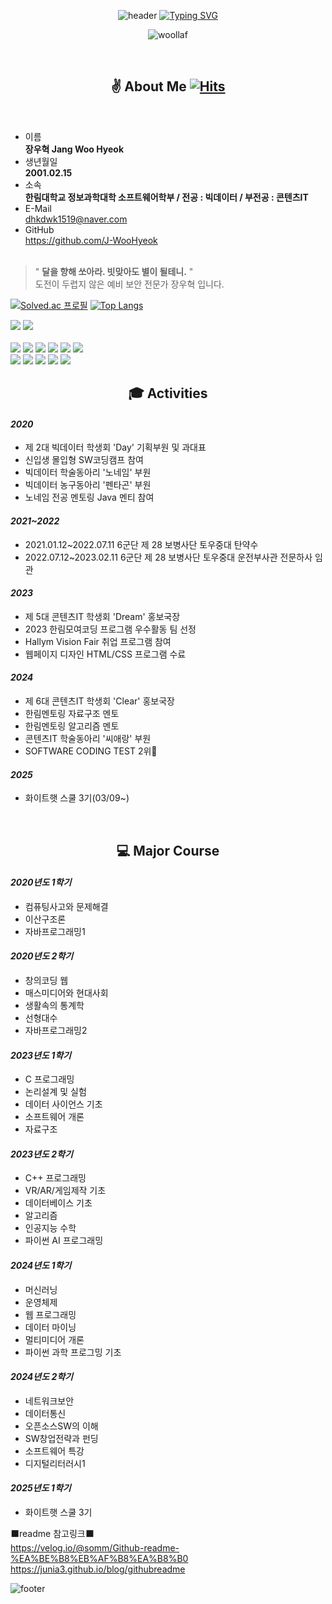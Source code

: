 <div align="center">
  
![header](https://capsule-render.vercel.app/api?type=waving&color=0:EEC1C6,25:FBC9B0,50:C5E1C8,75:C1C6EE,100:C5A6CF&height=100&section=header&text=WooHyeok's%20World&fontColor=6D798C&fontSize=40)
[![Typing SVG](https://readme-typing-svg.demolab.com?font=Fira+Code&weight=500&size=25&duration=2000&pause=2000&color=8AB4E8&random=false&width=470&height=70&lines=%F0%9F%8C%9FWelcome+to+my+GitHub+profile%F0%9F%8C%9F)](https://git.io/typing-svg)

![woollaf](https://github.com/J-WooHyeok/J-WooHyeok/assets/114277865/c2ec4b27-c722-49f7-9c43-9ab964373a29)

</div>
<br/>

<div align="center">
  
##  :v: About Me [![Hits](https://hits.seeyoufarm.com/api/count/incr/badge.svg?url=https%3A%2F%2Fgithub.com%2FJ-WooHyeok%2F&count_bg=%23000000&title_bg=%23000000&icon=github.svg&icon_color=%23FFFFFF&title=GitHub&edge_flat=true)](https://hits.seeyoufarm.com)
</div>

<br/>

* 이름 <br/> __장우혁 Jang Woo Hyeok__ <br/>
* 생년월일 <br/> __2001.02.15__ <br/>
* 소속 <br/> __한림대학교 정보과학대학 소프트웨어학부 / 전공 : 빅데이터 / 부전공 : 콘텐츠IT__ <br/>
* E-Mail <br/> dhkdwk1519@naver.com <br/>
* GitHub <br/> https://github.com/J-WooHyeok <br/><br/>

> " __달을 향해 쏘아라. 빗맞아도 별이 될테니.__ " <br/>
> 도전이 두렵지 않은 예비 보안 전문가 장우혁 입니다. <br/>

<div>
  
[![Solved.ac
프로필](http://mazassumnida.wtf/api/v2/generate_badge?boj=dhkdwk1519)](https://solved.ac/{handle}) 
[![Top Langs](https://github-readme-stats.vercel.app/api/top-langs/?username=anuraghazra&layout=donut)](https://github.com/anuraghazra/github-readme-stats)

<div>
<a href="https://www.instagram.com/wxx._.hyxxk/"><img src="https://img.shields.io/badge/Instagram-E4405F?style=flat-square&logo=Instagram&logoColor=white"/></a>
<a href="mailto:dhkdwk1519@gmail.com"><img src="https://img.shields.io/badge/Gmail-EA4335?style=flat-square&logo=gmail&logoColor=white"/></a>
</div>
<br/>
<div>
<img src="https://img.shields.io/badge/Java-3766AB?style=flat-square&logo=Java&logoColor=white"/>
<img src="https://img.shields.io/badge/C-A8B9CC?style=flat-square&logo=c&logoColor=white"/>
<img src="https://img.shields.io/badge/C++-00599C?style=flat-square&logo=cplusplus&logoColor=white"/>
<img src="https://img.shields.io/badge/C%23-512BD4?style=flat-square&logo=Csharp&logoColor=white"/>
<img src="https://img.shields.io/badge/PYTHON-3776AB?style=flat-square&logo=python&logoColor=white"/>
<img src="https://img.shields.io/badge/R-276DC3?style=flat-square&logo=r&logoColor=white"/>
<br/>
<img src="https://img.shields.io/badge/ECLIPSE-2C2255?style=flat-square&logo=eclipse&logoColor=white"/>
<img src="https://img.shields.io/badge/VisualStudio-5C2D91?style=flat-square&logo=visualstudio&logoColor=white"/>
<img src="https://img.shields.io/badge/VisualStudioCode-007ACC?style=flat-square&logo=visualstudiocode&logoColor=white"/>
<img src="https://img.shields.io/badge/UNITY-000000?style=flat-square&logo=unity&logoColor=white"/>
<img src="https://img.shields.io/badge/MySQL-4479A1?style=flat-square&logo=mysql&logoColor=white"/>
</div>

<div align="center">
  
##  :mortar_board: Activities
</div>

#### *2020* <br/>
* 제 2대 빅데이터 학생회 'Day' 기획부원 및 과대표<br/>
* 신입생 몰입형 SW코딩캠프 참여 <br/>
* 빅데이터 학술동아리 '노네임' 부원 <br/>
* 빅데이터 농구동아리 '펜타곤' 부원 <br/>
* 노네임 전공 멘토링 Java 멘티 참여 <br/>

#### *2021~2022* <br/>
* 2021.01.12~2022.07.11 6군단 제 28 보병사단 토우중대 탄약수 <br/>
* 2022.07.12~2023.02.11 6군단 제 28 보병사단 토우중대 운전부사관 전문하사 임관 <br/>

#### *2023* <br/>
* 제 5대 콘텐츠IT 학생회 'Dream' 홍보국장 <br/>
* 2023 한림모여코딩 프로그램 우수활동 팀 선정 <br/>
* Hallym Vision Fair 취업 프로그램 참여 <br/>
* 웹페이지 디자인 HTML/CSS 프로그램 수료 <br/>

#### *2024* <br/>
* 제 6대 콘텐츠IT 학생회 'Clear' 홍보국장 <br/>
* 한림멘토링 자료구조 멘토 <br/>
* 한림멘토링 알고리즘 멘토 <br/>
* 콘텐츠IT 학술동아리 '씨애랑' 부원 <br/>
* SOFTWARE CODING TEST 2위👑 <br/>

#### *2025* <br/>
* 화이트햇 스쿨 3기(03/09~)

<br/>

<div align="center">
  
## :computer: Major Course
</div>

#### *2020년도 1학기* <br/>
* 컴퓨팅사고와 문제해결 <br/>
* 이산구조론 <br/>
* 자바프로그래밍1 <br/>

#### *2020년도 2학기* <br/>
* 창의코딩 웹 <br/>
* 매스미디어와 현대사회 <br/>
* 생활속의 통계학 <br/>
* 선형대수 <br/>
* 자바프로그래밍2 <br/>

#### *2023년도 1학기* <br/>
* C 프로그래밍 <br/>
* 논리설계 및 실험 <br/>
* 데이터 사이언스 기초 <br/>
* 소프트웨어 개론 <br/>
* 자료구조 <br/>

#### *2023년도 2학기* <br/>
* C++ 프로그래밍 <br/>
* VR/AR/게임제작 기초 <br/>
* 데이터베이스 기초 <br/>
* 알고리즘 <br/>
* 인공지능 수학 <br/>
* 파이썬 AI 프로그래밍 <br/>

#### *2024년도 1학기* <br/>
* 머신러닝 <br/>
* 운영체제 <br/>
* 웹 프로그래밍 <br/>
* 데이터 마이닝 <br/>
* 멀티미디어 개론 <br/>
* 파이썬 과학 프로그밍 기초 <br/>

#### *2024년도 2학기* <br/>
* 네트워크보안 <br/>
* 데이터통신 <br/>
* 오픈소스SW의 이해 <br/>
* SW창업전략과 펀딩 <br/>
* 소프트웨어 특강 <br/>
* 디지털리터러시1 <br/>

#### *2025년도 1학기* <br/>
* 화이트햇 스쿨 3기

⬛readme 참고링크⬛
<br/>
https://velog.io/@somm/Github-readme-%EA%BE%B8%EB%AF%B8%EA%B8%B0
<br/>
https://junia3.github.io/blog/githubreadme

![footer](https://capsule-render.vercel.app/api?type=rect&color=0:C5A6CF,25:C1C6EE,50:C5E1C8,75:FBC9B0,100:EEC1C6&height=40&section=footer&text=&fontSize=0&width="100%")

